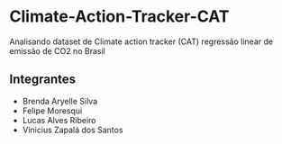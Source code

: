 # Climate-Action-Tracker-CAT
 Analisando dataset de Climate action tracker (CAT)
 regressão linear de emissão de CO2 no Brasil

## Integrantes

* Brenda Aryelle Silva
* Felipe Moresqui
* Lucas Alves Ribeiro
* Vinicius Zapalá dos Santos
